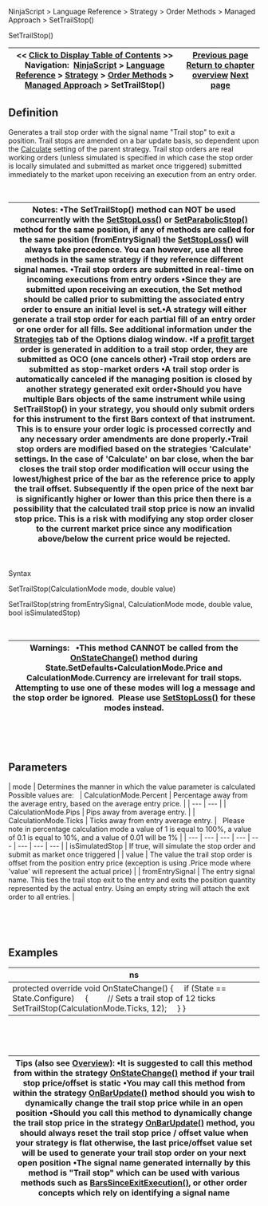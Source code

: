 ﻿


NinjaScript \> Language Reference \> Strategy \> Order Methods \> Managed Approach \> SetTrailStop()






















SetTrailStop()







| \<\< [Click to Display Table of Contents](settrailstop.md) \>\> **Navigation:**     [NinjaScript](ninjascript-1.md) \> [Language Reference](language_reference_wip-1.md) \> [Strategy](strategy-1.md) \> [Order Methods](order_methods-1.md) \> [Managed Approach](managed_approach-1.md) \> SetTrailStop() | [Previous page](setstoploss-1.md) [Return to chapter overview](managed_approach-1.md) [Next page](unmanaged_approach-1.md) |
| --- | --- |











## Definition


Generates a trail stop order with the signal name "Trail stop" to exit a position. Trail stops are amended on a bar update basis, so dependent upon the [Calculate](calculate-1.md) setting of the parent strategy. Trail stop orders are real working orders (unless simulated is specified in which case the stop order is locally simulated and submitted as market once triggered) submitted immediately to the market upon receiving an execution from an entry order.


 




| Notes: •The SetTrailStop() method can NOT be used concurrently with the [SetStopLoss()](setstoploss-1.md) or [SetParabolicStop()](setparabolicstop-1.md) method for the same position, if any of methods are called for the same position (fromEntrySignal) the [SetStopLoss()](setstoploss-1.md) will always take precedence. You can however, use all three methods in the same strategy if they reference different signal names. •Trail stop orders are submitted in real\-time on incoming executions from entry orders •Since they are submitted upon receiving an execution, the Set method should be called prior to submitting the associated entry order to ensure an initial level is set.•A strategy will either generate a trail stop order for each partial fill of an entry order or one order for all fills. See additional information under the [Strategies](options_strategies-1.md) tab of the Options dialog window. •If a [profit target](setprofittarget-1.md) order is generated in addition to a trail stop order, they are submitted as OCO (one cancels other) •Trail stop orders are submitted as stop\-market orders •A trail stop order is automatically canceled if the managing position is closed by another strategy generated exit order•Should you have multiple Bars objects of the same instrument while using SetTrailStop() in your strategy, you should only submit orders for this instrument to the first Bars context of that instrument. This is to ensure your order logic is processed correctly and any necessary order amendments are done properly.•Trail stop orders are modified based on the strategies 'Calculate' settings. In the case of 'Calculate' on bar close, when the bar closes the trail stop order modification will occur using the lowest/highest price of the bar as the reference price to apply the trail offset. Subsequently if the open price of the next bar is significantly higher or lower than this price then there is a possibility that the calculated trail stop price is now an invalid stop price. This is a risk with modifying any stop order closer to the current market price since any modification above/below the current price would be rejected. |
| --- |



 


Syntax


SetTrailStop(CalculationMode mode, double value)


SetTrailStop(string fromEntrySignal, CalculationMode mode, double value, bool isSimulatedStop)


 




| Warnings:   •This method CANNOT be called from the [OnStateChange()](onstatechange-1.md) method during State.SetDefaults•CalculationMode.Price and CalculationMode.Currency are irrelevant for trail stops.  Attempting to use one of these modes will log a message and the stop order be ignored.  Please use [SetStopLoss()](setstoploss-1.md) for these modes instead. |
| --- |



 


 


## Parameters




| mode | Determines the manner in which the value parameter is calculated   Possible values are:     | CalculationMode.Percent | Percentage away from the average entry, based on the average entry price. | | --- | --- | | CalculationMode.Pips | Pips away from average entry. | | CalculationMode.Ticks | Ticks away from entry average entry. |      Please note in percentage calculation mode a value of 1 is equal to 100%, a value of 0\.1 is equal to 10%, and a value of 0\.01 will be 1% |
| --- | --- | --- | --- | --- | --- | --- | --- |
| isSimulatedStop | If true, will simulate the stop order and submit as market once triggered |
| value | The value the trail stop order is offset from the position entry price (exception is using .Price mode where 'value' will represent the actual price) |
| fromEntrySignal | The entry signal name. This ties the trail stop exit to the entry and exits the position quantity represented by the actual entry. Using an empty string will attach the exit order to all entries. |



 


 


## Examples




| ns |
| --- |
| protected override void OnStateChange() {      if (State \=\= State.Configure)      {          // Sets a trail stop of 12 ticks          SetTrailStop(CalculationMode.Ticks, 12);      } } |



 


 




| Tips (also see [Overview](managed_approach-1.md)): •It is suggested to call this method from within the strategy [OnStateChange()](onstatechange-1.md) method if your trail stop price/offset is static •You may call this method from within the strategy [OnBarUpdate()](onbarupdate-1.md) method should you wish to dynamically change the trail stop price while in an open position •Should you call this method to dynamically change the trail stop price in the strategy [OnBarUpdate()](onbarupdate-1.md) method, you should always reset the trail stop price / offset value when your strategy is flat otherwise, the last price/offset value set will be used to generate your trail stop order on your next open position •The signal name generated internally by this method is "Trail stop" which can be used with various methods such as [BarsSinceExitExecution()](barssinceexitexecution-1.md), or other order concepts which rely on identifying a signal name |
| --- |



 









